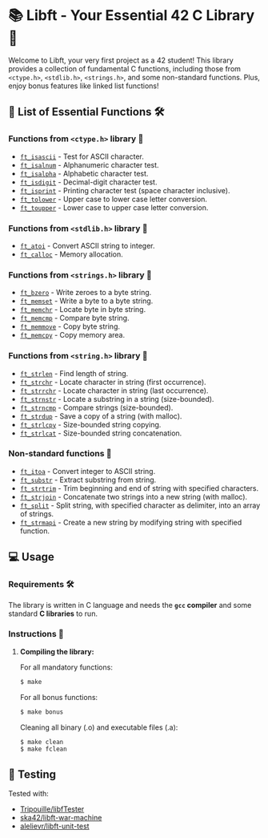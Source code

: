 
# 📚 Libft - Your Essential 42 C Library 🚀

Welcome to Libft, your very first project as a 42 student! This library provides a collection of fundamental C functions, including those from `<ctype.h>`, `<stdlib.h>`, `<strings.h>`, and some non-standard functions. Plus, enjoy bonus features like linked list functions!

## 📜 List of Essential Functions 🛠️

### Functions from `<ctype.h>` library 🤖

* [`ft_isascii`](src/ft_is/ft_isascii.c) - Test for ASCII character.
* [`ft_isalnum`](src/ft_is/ft_isalnum.c) - Alphanumeric character test.
* [`ft_isalpha`](src/ft_is/ft_isalpha.c) - Alphabetic character test.
* [`ft_isdigit`](src/ft_is/ft_isdigit.c) - Decimal-digit character test.
* [`ft_isprint`](src/ft_is/ft_isprint.c) - Printing character test (space character inclusive).
* [`ft_tolower`](src/ft_to/ft_tolower.c) - Upper case to lower case letter conversion.
* [`ft_toupper`](src/ft_to/ft_toupper.c) - Lower case to upper case letter conversion.

### Functions from `<stdlib.h>` library 🧠

* [`ft_atoi`](src/ft_to/ft_atoi.c) - Convert ASCII string to integer.
* [`ft_calloc`](src/ft_mem/ft_calloc.c) - Memory allocation.

### Functions from `<strings.h>` library 🧵

* [`ft_bzero`](src/ft_mem/ft_bzero.c) - Write zeroes to a byte string.
* [`ft_memset`](src/ft_mem/ft_memset.c) - Write a byte to a byte string.
* [`ft_memchr`](src/ft_mem/ft_memchr.c) - Locate byte in byte string.
* [`ft_memcmp`](src/ft_mem/ft_memcmp.c) - Compare byte string.
* [`ft_memmove`](src/ft_mem/ft_memmove.c) - Copy byte string.
* [`ft_memcpy`](src/ft_mem/ft_memcpy.c) - Copy memory area.

### Functions from `<string.h>` library 🎵

* [`ft_strlen`](src/ft_str/ft_strlen.c) - Find length of string.
* [`ft_strchr`](src/ft_str/ft_strchr.c) - Locate character in string (first occurrence).
* [`ft_strrchr`](src/ft_str/ft_strrchr.c) - Locate character in string (last occurrence).
* [`ft_strnstr`](src/ft_str/ft_strnstr.c) - Locate a substring in a string (size-bounded).
* [`ft_strncmp`](src/ft_str/ft_strncmp.c) - Compare strings (size-bounded).
* [`ft_strdup`](src/ft_str/ft_strdup.c) - Save a copy of a string (with malloc).
* [`ft_strlcpy`](src/ft_str/ft_strlcpy.c) - Size-bounded string copying.
* [`ft_strlcat`](src/ft_str/ft_strlcat.c) - Size-bounded string concatenation.

### Non-standard functions 🚀

* [`ft_itoa`](src/ft_to/ft_itoa.c) - Convert integer to ASCII string.
* [`ft_substr`](src/ft_str/ft_substr.c) - Extract substring from string.
* [`ft_strtrim`](src/ft_str/ft_strtrim.c) - Trim beginning and end of string with specified characters.
* [`ft_strjoin`](src/ft_str/ft_strjoin.c) - Concatenate two strings into a new string (with malloc).
* [`ft_split`](src/ft_str/ft_split.c) - Split string, with specified character as delimiter, into an array of strings.
* [`ft_strmapi`](src/ft_str/ft_strmapi.c) - Create a new string by modifying string with specified function.

## 💻 Usage

### Requirements 🛠️

The library is written in C language and needs the **`gcc` compiler** and some standard **C libraries** to run.

### Instructions 🚀

1. **Compiling the library:**

   For all mandatory functions:
   ```bash
   $ make
   ```
   For all bonus functions:
   ```bash
   $ make bonus
   ```
   Cleaning all binary (.o) and executable files (.a):
   ```bash
   $ make clean
   $ make fclean
   ```
## 🧪 Testing

Tested with:

-   [Tripouille/libfTester](https://github.com/Tripouille/libftTester)
-   [ska42/libft-war-machine](https://github.com/ska42/libft-war-machine)
-   [alelievr/libft-unit-test](https://github.com/alelievr/libft-unit-test)

